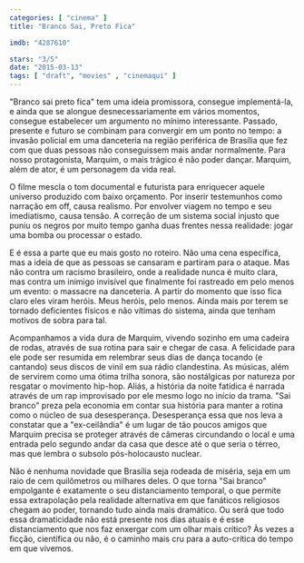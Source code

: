 ```yaml
---
categories: [ "cinema" ]
title: "Branco Sai, Preto Fica"

imdb: "4287610"

stars: "3/5"
date: "2015-03-13"
tags: [ "draft", "movies" , "cinemaqui" ]
---
```

"Branco sai preto fica" tem uma ideia promissora, consegue implementá-la, e ainda que se alongue desnecessariamente em vários momentos, consegue estabelecer um argumento no mínimo interessante. Passado, presente e futuro se combinam para convergir em um ponto no tempo: a invasão policial em uma danceteria na região periférica de Brasília que fez com que duas pessoas não conseguissem mais andar normalmente. Para nosso protagonista, Marquim, o mais trágico é não poder dançar. Marquim, além de ator, é um personagem da vida real.

O filme mescla o tom documental e futurista para enriquecer aquele universo produzido com baixo orçamento. Por inserir testemunhos como narração em off, causa realismo. Por envolver viagem no tempo e seu imediatismo, causa tensão. A correção de um sistema social injusto que puniu os negros por muito tempo ganha duas frentes nessa realidade: jogar uma bomba ou processar o estado.

E é essa a parte que eu mais gosto no roteiro. Não uma cena específica, mas a ideia de que as pessoas se cansaram e partiram para o ataque. Mas não contra um racismo brasileiro, onde a realidade nunca é muito clara, mas contra um inimigo invisível que finalmente foi rastreado em pelo menos um evento: o massacre na danceteria. A partir do momento que isso fica claro eles viram heróis. Meus heróis, pelo menos. Ainda mais por terem se tornado deficientes físicos e não vítimas do sistema, ainda que tenham motivos de sobra para tal.

Acompanhamos a vida dura de Marquim, vivendo sozinho em uma cadeira de rodas, através de sua rotina para sair e chegar de casa. A felicidade para ele pode ser resumida em relembrar seus dias de dança tocando (e cantando) seus discos de vinil em sua rádio clandestina. As músicas, além de servirem como uma ótima trilha sonora, são nostálgicas por natureza por resgatar o movimento hip-hop. Aliás, a história da noite fatídica é narrada através de um rap improvisado por ele mesmo logo no início da trama. "Sai branco" preza pela economia em contar sua história para manter a rotina como o núcleo de sua desesperança. Desesperança essa que nos leva a constatar que a "ex-ceilândia" é um lugar de tão poucos amigos que Marquim precisa se proteger através de câmeras circundando o local e uma entrada pelo segundo andar da casa que desce até o que seria o térreo, mas que lembra o subsolo pós-holocausto nuclear.

Não é nenhuma novidade que Brasília seja rodeada de miséria, seja em um raio de cem quilômetros ou milhares deles. O que torna "Sai branco" empolgante é exatamente o seu distanciamento temporal, o que permite essa extrapolação pela realidade alternativa em que fanáticos religiosos chegam ao poder, tornando tudo ainda mais dramático. Ou será que todo essa dramaticidade não está presente nos dias atuais e é esse distanciamento que nos faz enxergar com um olhar mais crítico? Às vezes a ficção, científica ou não, é o caminho mais cru para a auto-crítica do tempo em que vivemos.
